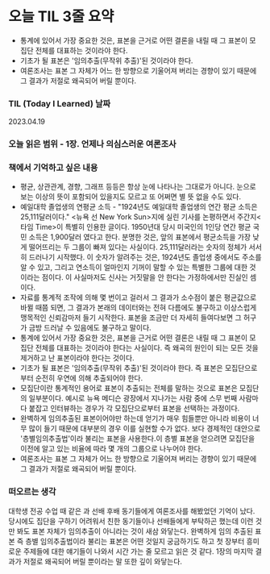 # 오늘 TIL 3줄 요약

- 통계에 있어서 가장 중요한 것은, 표본을 근거로 어떤 결론을 내릴 때 그 표본이 모집단 전체를 대표하는 것이라야 한다.
- 기초가 될 표본은 '임의추출(무작위 추출)'된 것이라야 한다.
- 여론조사는 표본 그 자체가 어느 한 방향으로 기울어져 버리는 경향이 있기 때문에 그 결과가 저절로 왜곡되어 버릴 뿐이다.

### TIL (Today I Learned) 날짜

2023.04.19

### 오늘 읽은 범위 - 1장. 언제나 의심스러운 여론조사

### 책에서 기억하고 싶은 내용

- 평균, 상관관계, 경향, 그래프 등등은 항상 눈에 나타나는 그대로가 아니다. 눈으로 보는 이상의 뜻이 포함되어 있을지도 모르고 또 어쩌면 별 뜻 없을 수도 있다.
- 예일대학 졸업생의 연평균 소득 - "1924년도 예일대학 졸업생의 연간 평균 소득은 25,111달러이다." <뉴욕 선 New York Sun>지에 실린 기사를 논평하면서 주간지<타임 Time>이 특별히 인용한 글이다. 1950년대 당시 미국인의 1인당 연간 평균 국민 소득은 1,900달러 였다고 한다. 분명한 것은, 앞의 표본에서 평균소득을 가장 낮게 떨어뜨리는 두 그룹이 빠져 있다는 사실이다. 25,111달러라는 숫자의 정체가 서서히 드러나기 시작했다. 이 숫자가 알려주는 것은, 1924년도 졸업생 중에서도 주소를 알 수 있고, 그리고 연소득이 얼마인지 기꺼이 말할 수 있는 특별한 그룹에 대한 것이라는 점이다. 이 사실마저도 신사는 거짓말을 안 한다는 가정하에서만 진실인 셈이다.
- 자료를 통계적 조작에 의해 몇 번이고 걸러서 그 결과가 소수점이 붙은 평균값으로 바뀔 때쯤 되면, 그 결과가 본래의 데이터와는 전혀 다름에도 불구하고 이상스럽게 맹목적인 신뢰감마저 들기 시작한다. 표본을 조금만 더 자세히 들여다보면 그 허구가 금방 드러날 수 있음에도 불구하고 말이다.
- 통계에 있어서 가장 중요한 것은, 표본을 근거로 어떤 결론은 내릴 때 그 표본이 모집단 전체를 대표하는 것이라야 한다는 사실이다. 즉 왜곡의 원인이 되는 모든 것을 제거하고 난 표본이라야 한다는 것이다.
- 기초가 될 표본은 '임의추출(무작위 추출)'된 것이라야 한다. 즉 표본은 모집단으로 부터 순전히 우연에 의해 추출되어야 한다.
- 모집단이란 통계적인 용어로 표본이 추출되는 전체를 말하는 것으로 표본은 모집단의 일부분이다. 예시로 뉴욕 메디슨 광장에서 지나가는 사람 중에 스무 번째 사람마다 붙잡고 인터뷰하는 경우가 각 모집단으로부터 표본을 선택하는 과정이다.
- 완벽하게 임의추출된 표본이어야만 하는데 얻기가 매우 힘들뿐만 아니라 비용이 너무 많이 들기 때문에 대부분의 경우 이를 실현할 수가 없다. 보다 경제적인 대안으로 '층별임의추출법'이라 불리는 표본을 사용한다.이 층별 표본을 얻으려면 모집단을 이전에 알고 있는 비율에 따라 몇 개의 그룹으로 나누어야 한다.
- 여론조사는 표본 그 자체가 어느 한 방향으로 기울어져 버리는 경향이 있기 때문에 그 결과가 저절로 왜곡되어 버릴 뿐이다.

### 떠오르는 생각

대학생 전공 수업 때 같은 과 선배 후배 동기들에게 여론조사를 해봤었던 기억이 났다. 당시에도 집단을 구하기 어려워서 친한 동기들이나 선배들에게 부탁하곤 했는데 이런 것만 봐도 표본 자체가 임의추출이 아니라는 것이 새삼 와닿는다. 완벽하게 임의 추출된 표본 즉 층별 임의추출법이라 불리는 표본은 어떤 것일지 궁금하기도 하고 첫 장부터 흥미로운 주제들에 대한 얘기들이 나와서 시간 가는 줄 모르고 읽은 것 같다. 1장의 마지막 결과가 저절로 왜곡되어 버릴 뿐이라는 말 또한 깊이 와닿는다.
